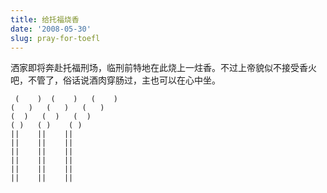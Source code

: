 ```yaml
---
title: 给托福烧香
date: '2008-05-30'
slug: pray-for-toefl
---
```


洒家即将奔赴托福刑场，临刑前特地在此烧上一炷香。不过上帝貌似不接受香火吧，不管了，俗话说酒肉穿肠过，主也可以在心中坐。

     (    )  (    )   (    )
    (   )   (   )   (   )
    (  )   (  )   (  )
    ( )   ( )    ( )
    ||    ||    ||
    ||    ||    ||
    ||    ||    ||
    ||    ||    ||
    ||    ||    ||
    ||    ||    ||
